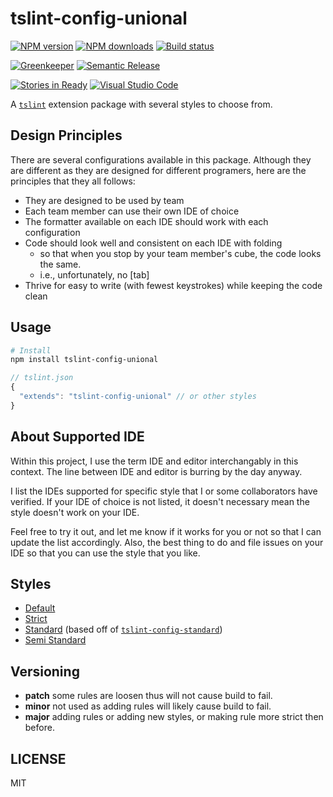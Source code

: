# tslint-config-unional


[![NPM version][npm-image]][npm-url]
[![NPM downloads][downloads-image]][downloads-url]
[![Build status][travis-image]][travis-url]

[![Greenkeeper][greenkeeper-image]][greenkeeper-url]
[![Semantic Release][semantic-release-image]][semantic-release-url]

[![Stories in Ready][waffle-image]][waffle-url]
[![Visual Studio Code][vscode-image]][vscode-url]

A [`tslint`](https://github.com/palantir/tslint) extension package with several styles to choose from.

## Design Principles

There are several configurations available in this package.
Although they are different as they are designed for different programers,
here are the principles that they all follows:

- They are designed to be used by team
- Each team member can use their own IDE of choice
- The formatter available on each IDE should work with each configuration
- Code should look well and consistent on each IDE with folding
  - so that when you stop by your team member's cube, the code looks the same.
  - i.e., unfortunately, no [tab]
- Thrive for easy to write (with fewest keystrokes) while keeping the code clean

## Usage

```sh
# Install
npm install tslint-config-unional
```

```js
// tslint.json
{
  "extends": "tslint-config-unional" // or other styles
}
```

## About Supported IDE

Within this project, I use the term IDE and editor interchangably in this context.
The line between IDE and editor is burring by the day anyway.

I list the IDEs supported for specific style that I or some collaborators have verified.
If your IDE of choice is not listed, it doesn't necessary mean the style doesn't work on your IDE.

Feel free to try it out, and let me know if it works for you or not so that I can update the list accordingly.
Also, the best thing to do and file issues on your IDE so that you can use the style that you like.

## Styles

- [Default](style-default.md)
- [Strict](style-strict.md)
- [Standard](style-standard.md) (based off of [`tslint-config-standard`](https://github.com/blakeembrey/tslint-config-standard))
- [Semi Standard](style-semi-standard.md)

## Versioning

- **patch** some rules are loosen thus will not cause build to fail.
- **minor** not used as adding rules will likely cause build to fail.
- **major** adding rules or adding new styles, or making rule more strict then before.

## LICENSE

MIT

[npm-image]: https://img.shields.io/npm/v/tslint-config-unional.svg?style=flat
[npm-url]: https://npmjs.org/package/tslint-config-unional
[downloads-image]: https://img.shields.io/npm/dm/tslint-config-unional.svg?style=flat
[downloads-url]: https://npmjs.org/package/tslint-config-unional
[travis-image]: https://img.shields.io/travis/unional/tslint-config-unional/master.svg?style=flat
[travis-url]: https://travis-ci.org/unional/tslint-config-unional?branch=master
[greenkeeper-image]:https://badges.greenkeeper.io/unional/tslint-config-unional.svg
[greenkeeper-url]:https://greenkeeper.io/
[semantic-release-image]:https://img.shields.io/badge/%20%20%F0%9F%93%A6%F0%9F%9A%80-semantic--release-e10079.svg
[semantic-release-url]:https://github.com/semantic-release/semantic-release
[vscode-image]:https://img.shields.io/badge/vscode-ready-green.svg
[vscode-url]:https://code.visualstudio.com/
[waffle-image]:https://badge.waffle.io/unional/tslint-config-unional.png?label=ready&title=Ready
[waffle-url]:https://waffle.io/unional/tslint-config-unional
